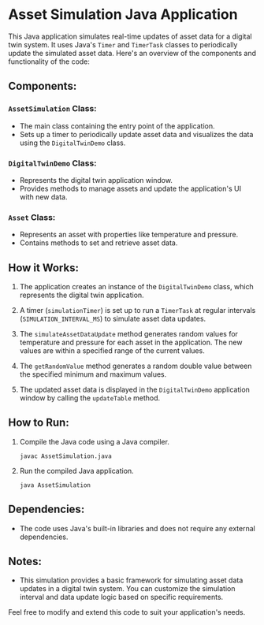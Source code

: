 
# Asset Simulation Java Application

This Java application simulates real-time updates of asset data for a digital twin system. It uses Java's `Timer` and `TimerTask` classes to periodically update the simulated asset data. Here's an overview of the components and functionality of the code:

## Components:

### `AssetSimulation` Class:
- The main class containing the entry point of the application.
- Sets up a timer to periodically update asset data and visualizes the data using the `DigitalTwinDemo` class.

### `DigitalTwinDemo` Class:
- Represents the digital twin application window.
- Provides methods to manage assets and update the application's UI with new data.

### `Asset` Class:
- Represents an asset with properties like temperature and pressure.
- Contains methods to set and retrieve asset data.

## How it Works:

1. The application creates an instance of the `DigitalTwinDemo` class, which represents the digital twin application.

2. A timer (`simulationTimer`) is set up to run a `TimerTask` at regular intervals (`SIMULATION_INTERVAL_MS`) to simulate asset data updates.

3. The `simulateAssetDataUpdate` method generates random values for temperature and pressure for each asset in the application. The new values are within a specified range of the current values.

4. The `getRandomValue` method generates a random double value between the specified minimum and maximum values.

5. The updated asset data is displayed in the `DigitalTwinDemo` application window by calling the `updateTable` method.

## How to Run:

1. Compile the Java code using a Java compiler.
   ```
   javac AssetSimulation.java
   ```

2. Run the compiled Java application.
   ```
   java AssetSimulation
   ```

## Dependencies:
- The code uses Java's built-in libraries and does not require any external dependencies.

## Notes:
- This simulation provides a basic framework for simulating asset data updates in a digital twin system. You can customize the simulation interval and data update logic based on specific requirements.

Feel free to modify and extend this code to suit your application's needs.
